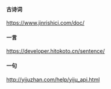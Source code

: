 #### 古诗词

https://www.jinrishici.com/doc/


#### 一言

https://developer.hitokoto.cn/sentence/ 


#### 一句

http://yijuzhan.com/help/yiju_api.html